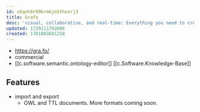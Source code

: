 ```yaml
---
id: o5qoh8r09brmkjn5thxxrj3
title: Grafo
desc: 'visual, collaborative, and real-time: Everything you need to create, manage, and evolve your Knowledge Graphs: RDF & Property Graph.'
updated: 1729111702686
created: 1701803601250
---
```


- https://gra.fo/
- commercial
- [[c.software.semantic.ontology-editor]] [[c.Software.Knowledge-Base]]


## Features

- import and export
  - OWL and TTL documents. More formats coming soon.
